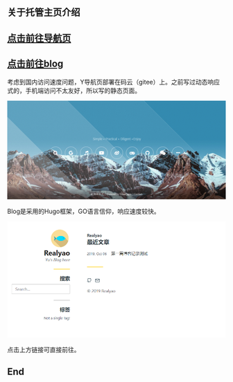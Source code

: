 ## 关于托管主页介绍

## [点击前往导航页](https://realyao.gitee.io)

## [点击前往blog](https://realyao.github.io)

考虑到国内访问速度问题，Y导航页部署在码云（gitee）上。之前写过动态响应式的，手机端访问不太友好，所以写的静态页面。

![主页](https://raw.githubusercontent.com/realyao/imgHosting/master/img/yindex.png)


Blog是采用的Hugo框架，GO语言信仰，响应速度较快。

![blog](https://raw.githubusercontent.com/realyao/imgHosting/master/img/blog.png)

点击上方链接可直接前往。

## End


